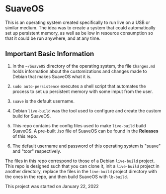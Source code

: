 # **SuaveOS**

This is an operating system created specifically to run live on a USB or similar medium. The idea was to create a system that could automatically set up persistent memory, as well as be low in resource consumption so that it could be run anywhere, and at any time. 

## **Important Basic Information**

1. In the `~/SuaveOS` directory of the operating system, the file `Changes.md` holds information about the customizations and changes made to Debian that makes SuaveOS what it is.

2. `sudo auto-persistence` executes a shell script that automates the process to set up persistent memory with some imput from the user. 

3. `suave` is the default username.

4. Debian `live-build` was the tool used to configure and create the custom build for SuaveOS.

5. This repo contains the config files used to make `live-build` build SuaveOS. A pre-built .iso file of SuaveOS can be found in the **Releases** of this repo.

6. The default username and password of this operating system is "suave" and "toor" respectively.

The files in this repo correspond to those of a Debian `live-build` project. This repo is designed such that you can clone it, init a `live-build` project in another directory, replace the files in the `live-build` project directory with the ones in the repo, and then build SuaveOS with `lb-build`.

This project was started on January 22, 2022
